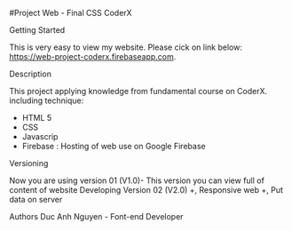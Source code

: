#Project Web - Final CSS CoderX

Getting Started

This is very easy to view my website. Please cick on link below: 
https://web-project-coderx.firebaseapp.com.

Description

This project applying knowledge from fundamental course on CoderX. including technique: 
+ HTML 5
+ CSS
+ Javascrip
+ Firebase : Hosting of web use on Google Firebase


Versioning

Now you are using version 01 (V1.0)- This version you can view full of content of website
Developing Version 02 (V2.0)
+, Responsive web
+, Put data on server


Authors
Duc Anh Nguyen - Font-end Developer
